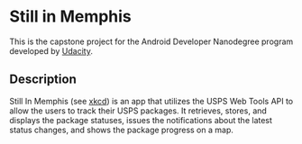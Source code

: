 # Still in Memphis
This is the capstone project for the Android Developer Nanodegree program developed by [Udacity](https://www.udacity.com).

## Description
Still In Memphis (see [xkcd](https://xkcd.com/281/)) is an app that utilizes the USPS Web Tools API to allow the users to track their USPS packages. It retrieves, stores, and displays the package statuses, issues the notifications about the latest status changes, and shows the package progress on a map.
